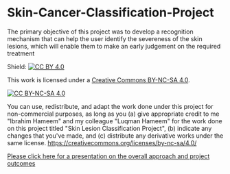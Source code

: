 # Skin-Cancer-Classification-Project
The primary objective of this project was to develop a recognition mechanism that can help the user identify the severeness of the skin lesions, which will enable them to make an early judgement on the required treatment 

Shield: [![CC BY 4.0][cc-by-shield]][cc-by]

This work is licensed under a
[Creative Commons BY-NC-SA 4.0][cc-by].

[![CC BY-NC-SA 4.0][cc-by-image]][cc-by]

[cc-by]: https://creativecommons.org/licenses/by-nc-sa/4.0/
[cc-by-image]: https://i.creativecommons.org/l/by-nc-sa/4.0/88x31.png
[cc-by-shield]: https://img.shields.io/badge/License-CC%20BY--NC--SA%204.0-lightgrey.svg


You can use, redistribute, and adapt the work done under this project for non-commercial purposes, as long as you (a) give appropriate credit to me "Ibrahim Hameem" and my colleague "Luqman Hameem" for the work done on this project titled "Skin Lesion Classification Project", (b) indicate any changes that you've made, and (c) distribute any derivative works under the same license. https://creativecommons.org/licenses/by-nc-sa/4.0/

[Please click here for a presentation on the overall approach and project outcomes](https://www.linkedin.com/posts/ibrahim-hameem-65b57096_machinelearning-artificialintelliegence-python-activity-6791588327708606464-2815)
